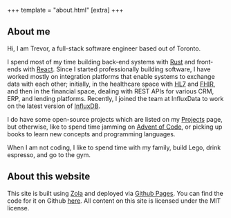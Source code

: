 +++
template = "about.html"
[extra]
+++
## About me

Hi, I am Trevor, a full-stack software engineer based out of Toronto.

I spend most of my time building back-end systems with [Rust][rust] and front-ends with [React][react]. Since I started professionally building software, I have worked mostly on integration platforms that enable systems to exchange data with each other; initially, in the healthcare space with [HL7][hl7] and [FHIR][fhir], and then in the financial space, dealing with REST APIs for various CRM, ERP, and lending platforms. Recently, I joined the team at InfluxData to work on the latest version of [InfluxDB][influxdb].

I do have some open-source projects which are listed on my [Projects][projects] page, but otherwise, like to spend time jamming on [Advent of Code][aoc], or picking up books to learn new concepts and programming languages.

When I am not coding, I like to spend time with my family, build Lego, drink espresso, and go to the gym.

## About this website

This site is built using [Zola][zola] and deployed via [Github Pages][gh-pages]. You can find the code for it on Github [here][site-git-link]. All content on this site is licensed under the MIT license.

[rust]: https://www.rust-lang.org/
[react]: https://react.dev/
[hl7]: https://www.hl7.org/
[fhir]: https://www.hl7.org/fhir/overview.html
[projects]: @/projects/_index.md
[aoc]: https://adventofcode.com/
[zola]: https://www.getzola.org/
[site-git-link]: https://github.com/hiltontj/trevorjhilton
[gh-pages]: https://pages.github.com/
[influxdb]: https://github.com/influxdata/influxdb